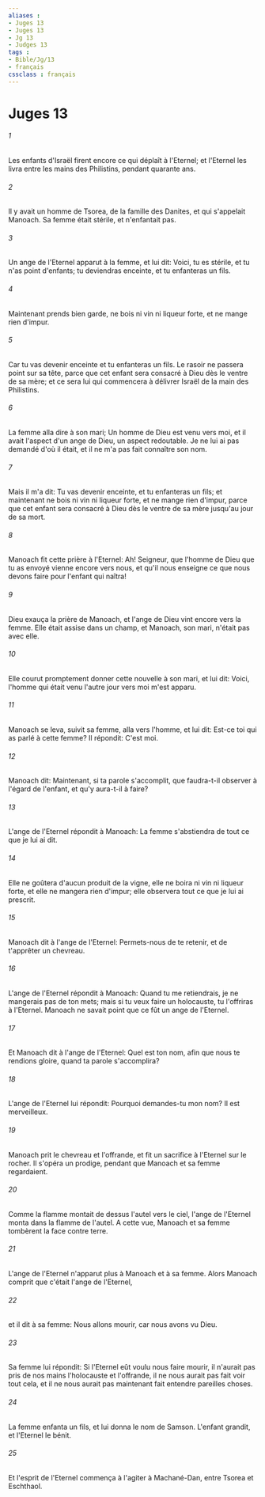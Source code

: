 ```yaml
---
aliases : 
- Juges 13
- Juges 13
- Jg 13
- Judges 13
tags : 
- Bible/Jg/13
- français
cssclass : français
---
```


# Juges 13

###### 1
Les enfants d'Israël firent encore ce qui déplaît à l'Eternel; et l'Eternel les livra entre les mains des Philistins, pendant quarante ans.
###### 2
Il y avait un homme de Tsorea, de la famille des Danites, et qui s'appelait Manoach. Sa femme était stérile, et n'enfantait pas.
###### 3
Un ange de l'Eternel apparut à la femme, et lui dit: Voici, tu es stérile, et tu n'as point d'enfants; tu deviendras enceinte, et tu enfanteras un fils.
###### 4
Maintenant prends bien garde, ne bois ni vin ni liqueur forte, et ne mange rien d'impur.
###### 5
Car tu vas devenir enceinte et tu enfanteras un fils. Le rasoir ne passera point sur sa tête, parce que cet enfant sera consacré à Dieu dès le ventre de sa mère; et ce sera lui qui commencera à délivrer Israël de la main des Philistins.
###### 6
La femme alla dire à son mari; Un homme de Dieu est venu vers moi, et il avait l'aspect d'un ange de Dieu, un aspect redoutable. Je ne lui ai pas demandé d'où il était, et il ne m'a pas fait connaître son nom.
###### 7
Mais il m'a dit: Tu vas devenir enceinte, et tu enfanteras un fils; et maintenant ne bois ni vin ni liqueur forte, et ne mange rien d'impur, parce que cet enfant sera consacré à Dieu dès le ventre de sa mère jusqu'au jour de sa mort.
###### 8
Manoach fit cette prière à l'Eternel: Ah! Seigneur, que l'homme de Dieu que tu as envoyé vienne encore vers nous, et qu'il nous enseigne ce que nous devons faire pour l'enfant qui naîtra!
###### 9
Dieu exauça la prière de Manoach, et l'ange de Dieu vint encore vers la femme. Elle était assise dans un champ, et Manoach, son mari, n'était pas avec elle.
###### 10
Elle courut promptement donner cette nouvelle à son mari, et lui dit: Voici, l'homme qui était venu l'autre jour vers moi m'est apparu.
###### 11
Manoach se leva, suivit sa femme, alla vers l'homme, et lui dit: Est-ce toi qui as parlé à cette femme? Il répondit: C'est moi.
###### 12
Manoach dit: Maintenant, si ta parole s'accomplit, que faudra-t-il observer à l'égard de l'enfant, et qu'y aura-t-il à faire?
###### 13
L'ange de l'Eternel répondit à Manoach: La femme s'abstiendra de tout ce que je lui ai dit.
###### 14
Elle ne goûtera d'aucun produit de la vigne, elle ne boira ni vin ni liqueur forte, et elle ne mangera rien d'impur; elle observera tout ce que je lui ai prescrit.
###### 15
Manoach dit à l'ange de l'Eternel: Permets-nous de te retenir, et de t'apprêter un chevreau.
###### 16
L'ange de l'Eternel répondit à Manoach: Quand tu me retiendrais, je ne mangerais pas de ton mets; mais si tu veux faire un holocauste, tu l'offriras à l'Eternel. Manoach ne savait point que ce fût un ange de l'Eternel.
###### 17
Et Manoach dit à l'ange de l'Eternel: Quel est ton nom, afin que nous te rendions gloire, quand ta parole s'accomplira?
###### 18
L'ange de l'Eternel lui répondit: Pourquoi demandes-tu mon nom? Il est merveilleux.
###### 19
Manoach prit le chevreau et l'offrande, et fit un sacrifice à l'Eternel sur le rocher. Il s'opéra un prodige, pendant que Manoach et sa femme regardaient.
###### 20
Comme la flamme montait de dessus l'autel vers le ciel, l'ange de l'Eternel monta dans la flamme de l'autel. A cette vue, Manoach et sa femme tombèrent la face contre terre.
###### 21
L'ange de l'Eternel n'apparut plus à Manoach et à sa femme. Alors Manoach comprit que c'était l'ange de l'Eternel,
###### 22
et il dit à sa femme: Nous allons mourir, car nous avons vu Dieu.
###### 23
Sa femme lui répondit: Si l'Eternel eût voulu nous faire mourir, il n'aurait pas pris de nos mains l'holocauste et l'offrande, il ne nous aurait pas fait voir tout cela, et il ne nous aurait pas maintenant fait entendre pareilles choses.
###### 24
La femme enfanta un fils, et lui donna le nom de Samson. L'enfant grandit, et l'Eternel le bénit.
###### 25
Et l'esprit de l'Eternel commença à l'agiter à Machané-Dan, entre Tsorea et Eschthaol.
